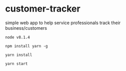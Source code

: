 # customer-tracker
simple web app to help service professionals track their business/customers


`node v8.1.4`

`npm install yarn -g`

`yarn install`

`yarn start`
